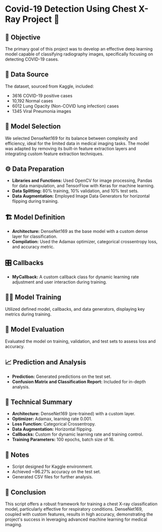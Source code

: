 # Covid-19 Detection Using Chest X-Ray Project :hospital:

## :dart: Objective
The primary goal of this project was to develop an effective deep learning model capable of classifying radiography images, specifically focusing on detecting COVID-19 cases.

## :open_file_folder: Data Source
The dataset, sourced from Kaggle, included:
- 3616 COVID-19 positive cases
- 10,192 Normal cases
- 6012 Lung Opacity (Non-COVID lung infection) cases
- 1345 Viral Pneumonia images

## :brain: Model Selection
We selected DenseNet169 for its balance between complexity and efficiency, ideal for the limited data in medical imaging tasks. The model was adapted by removing its built-in feature extraction layers and integrating custom feature extraction techniques.

## :gear: Data Preparation
- **Libraries and Functions:** Used OpenCV for image processing, Pandas for data manipulation, and TensorFlow with Keras for machine learning.
- **Data Splitting:** 80% training, 10% validation, and 10% test sets.
- **Data Augmentation:** Employed Image Data Generators for horizontal flipping during training.

## :building_construction: Model Definition
- **Architecture:** DenseNet169 as the base model with a custom dense layer for classification.
- **Compilation:** Used the Adamax optimizer, categorical crossentropy loss, and accuracy metric.

## :control_knobs: Callbacks
- **MyCallback:** A custom callback class for dynamic learning rate adjustment and user interaction during training.

## :running_man: Model Training
Utilized defined model, callbacks, and data generators, displaying key metrics during training.

## :test_tube: Model Evaluation
Evaluated the model on training, validation, and test sets to assess loss and accuracy.

## :chart_with_upwards_trend: Prediction and Analysis
- **Prediction:** Generated predictions on the test set.
- **Confusion Matrix and Classification Report:** Included for in-depth analysis.

## :page_with_curl: Technical Summary
- **Architecture:** DenseNet169 (pre-trained) with a custom layer.
- **Optimizer:** Adamax, learning rate 0.001.
- **Loss Function:** Categorical Crossentropy.
- **Data Augmentation:** Horizontal flipping.
- **Callbacks:** Custom for dynamic learning rate and training control.
- **Training Parameters:** 100 epochs, batch size of 16.

## :memo: Notes
- Script designed for Kaggle environment.
- Achieved ~96.27% accuracy on the test set.
- Generated CSV files for further analysis.

## :checkered_flag: Conclusion
This script offers a robust framework for training a chest X-ray classification model, particularly effective for respiratory conditions. DenseNet169, coupled with custom features, results in high accuracy, demonstrating the project's success in leveraging advanced machine learning for medical imaging.
